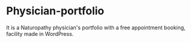 # Physician-portfolio
It is a Naturopathy physician's portfolio with a free appointment booking, facility made in WordPress.
